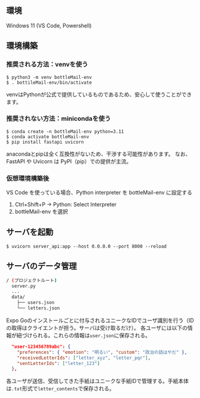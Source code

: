 ## 環境

Windows 11 (VS Code, Powershell)

## 環境構築
### 推奨される方法：venvを使う

```
$ python3 -m venv bottleMail-env
$ . bottileMail-env/bin/activate
```

venvはPythonが公式で提供しているものであるため、安心して使うことができます。

### 推奨されない方法：minicondaを使う
```
$ conda create -n bottleMail-env python=3.11
$ conda activate bottleMail-env
$ pip install fastapi uvicorn
```

anacondaとpipは全く互換性がないため、干渉する可能性があります。
なお、FastAPI や Uvicorn は PyPI（pip）での提供が主流。

### 仮想環境構築後

VS Code を使っている場合、Python interpreter を bottleMail-env に設定する

1. Ctrl+Shift+P → Python: Select Interpreter
2. bottleMail-env を選択

## サーバを起動
```
$ uvicorn server_api:app --host 0.0.0.0 --port 8000 --reload
```

## サーバのデータ管理
```bash
/ (プロジェクトルート)
  server.py
  ...
  data/
    ├── users.json
    └── letters.json
```

Expo Goのインストールごとに付与されるユニークなIDでユーザ識別を行う（IDの取得はクライエントが担う。サーバは受け取るだけ）。
各ユーザには以下の情報が紐づけられる。これらの情報は`user.json`に保存される。
```json
  "user-123456789abc": {
    "preferences": { "emotion": "明るい", "custom": "政治の話はやだ" },
    "receivedLetterIds": ["letter_xyz", "letter_pqr"],
    "sentLetterIds": ["letter_123"]
  },
```

各ユーザが送信、受信してきた手紙はユニークな手紙IDで管理する。手紙本体は`.txt`形式で`letter_contents`で保存される。

